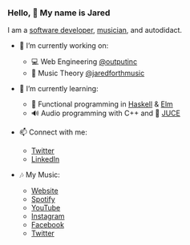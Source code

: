 ### Hello, 👋 My name is Jared 

I am a [software developer](https://jaredforth.com/software), [musician](https://jaredforthmusic.com), and autodidact.

- 🔭 I’m currently working on: 
  - 💻 Web Engineering [@outputinc](https://github.com/outputinc) 
  - 🎼 Music Theory [@jaredforthmusic](https://github.com/jaredforthmusic)

- 🌱 I’m currently learning:
  - 🧮 Functional programming in [Haskell](https://github.com/haskell) & [Elm](https://github.com/elm-lang)
  - 🔊 Audio programming with C++ and 🍊 [JUCE](https://github.com/juce-framework)

- 📫 Connect with me: 
  - [Twitter](https://twitter.com/jaredforthdev)
  - [LinkedIn](https://www.linkedin.com/in/jaredforth/)

- 🎶 My Music:
  - [Website](https://jaredforthmusic.com/)
  - [Spotify](https://open.spotify.com/artist/0hv4bvTaI2alDhRObBUBdm?si=RG4Gymx_SA-pR-Ug6tg0JQ)
  - [YouTube](https://www.youtube.com/channel/UCXXmemr6ipC0p6n9HadaUcA)
  - [Instagram](https://www.instagram.com/jaredforthmusic/)
  - [Facebook](https://www.facebook.com/jaredforthmusic)
  - [Twitter](https://twitter.com/jaredforthmusic)
<!--
**jaredforth/jaredforth** is a ✨ _special_ ✨ repository because its `README.md` (this file) appears on your GitHub profile.

Here are some ideas to get you started:

- 🔭 I’m currently working on ...
- 🌱 I’m currently learning ...
- 👯 I’m looking to collaborate on ...
- 🤔 I’m looking for help with ...
- 💬 Ask me about ...
- 📫 How to reach me: ...
- 😄 Pronouns: ...
- ⚡ Fun fact: ...
-->
